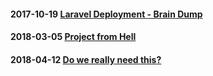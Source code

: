 #### 2017-10-19 [Laravel Deployment - Brain Dump](https://github.com/joshuamabina/blog/issues/1)
#### 2018-03-05 [Project from Hell](https://github.com/joshuamabina/blog/issues/2)
#### 2018-04-12 [Do we really need this?](https://github.com/joshuamabina/blog/issues/3)
